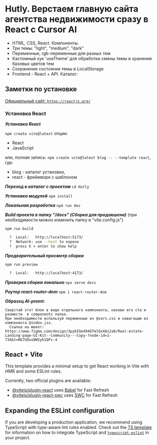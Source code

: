 # Hutly. Верстаем главную сайта агентства недвижимости сразу в React с Cursor AI

- HTML, CSS, React. Компоненты.
- Три темы: "light", "medium", "dark"
- Переменные, rgb-переменные для разных тем
- Кастомный хук 'useTheme' для обработки смены темы и хранения базовых цветов тем
- Сохранение состояния темы в LocalStorage
- Frontend - React + API. Каталог:

## Заметки по установке

[Официальный сайт: `https://reactjs.org/`](https://reactjs.org/)

### Установка React

***Установка React***

   `npm create vite@latest`
   опции:

- React
- JavaScript

или, полная запись:
  `npm create vite@latest blog -- --template react`,
  где:

- blog - каталог установки,
- react - фреймворк с шаблоном

***Переход в каталог с проектом***
  `cd Hutly`

***Установка модулей***
  `npm install`

***Локальная разработка***
   `npm run dev`

***Build проекта в папку "/docs" (Сборка для продакшена)***
(при необходимости можно изменить папку в "vite.config.js")

   `npm run build`

```bash
  ?  Local:   http://localhost:5173/
  ?  Network: use --host to expose
  ?  press h + enter to show help
```

***Предварительный просмотр сборки***

`npm run preview`


```bash
  ?  Local:   http://localhost:4173/
```

***Проверка сборки локально***
`npx serve docs`

***Роутер react-router-dom***
    `npm i react-router-dom`

***Образец AI-promt:***

```text
Сверстай этот блок в виде отдельного компонента, назови его cta и размести  в components папке.
При необходимости используй переменные из @vars.css и навигацию из компонента @index.jsx.
  Ссылка на макет:
https://www.figma.com/design/3pybIGeX94GTmlQxXAi2a6/Real-estate-Landing-page-UI-Kit--Community---Copy-?node-id=1-734&t=HG7UUox0WIyk1QFv-4

```

## React + Vite

This template provides a minimal setup to get React working in Vite with HMR and some ESLint rules.

Currently, two official plugins are available:

- [@vitejs/plugin-react](https://github.com/vitejs/vite-plugin-react/blob/main/packages/plugin-react) uses [Babel](https://babeljs.io/) for Fast Refresh
- [@vitejs/plugin-react-swc](https://github.com/vitejs/vite-plugin-react/blob/main/packages/plugin-react-swc) uses [SWC](https://swc.rs/) for Fast Refresh

## Expanding the ESLint configuration

If you are developing a production application, we recommend using TypeScript with type-aware lint rules enabled. Check out the [TS template](https://github.com/vitejs/vite/tree/main/packages/create-vite/template-react-ts) for information on how to integrate TypeScript and [`typescript-eslint`](https://typescript-eslint.io) in your project.
